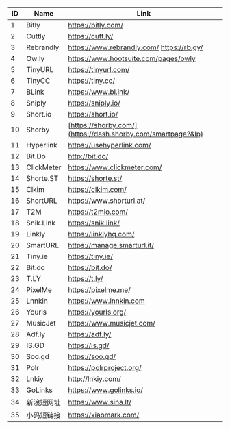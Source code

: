 | ID   | Name       | Link                                                         |
| ---- | ---------- | ------------------------------------------------------------ |
| 1    | Bitly      | https://bitly.com/                                           |
| 2    | Cuttly     | https://cutt.ly/                                             |
| 3    | Rebrandly  | https://www.rebrandly.com/  https://rb.gy/                   |
| 4    | Ow.ly      | https://www.hootsuite.com/pages/owly                         |
| 5    | TinyURL    | https://tinyurl.com/                                         |
| 6    | TinyCC     | https://tiny.cc/                                             |
| 7    | BLink      | https://www.bl.ink/                                          |
| 8    | Sniply     | https://sniply.io/                                           |
| 9    | Short.io   | https://short.io/                                            |
| 10   | Shorby     | [https://shorby.com/](https://dash.shorby.com/smartpage?&lp) |
| 11   | Hyperlink  | https://usehyperlink.com/                                    |
| 12   | Bit.Do     | http://bit.do/                                               |
| 13   | ClickMeter | https://www.clickmeter.com/                                  |
| 14   | Shorte.ST  | https://shorte.st/                                           |
| 15   | Clkim      | https://clkim.com/                                           |
| 16   | ShortURL   | https://www.shorturl.at/                                     |
| 17   | T2M        | https://t2mio.com/                                           |
| 18   | Snik.Link  | https://snik.link/                                           |
| 19   | Linkly     | https://linklyhq.com/                                        |
| 20   | SmartURL   | https://manage.smarturl.it/                                  |
| 21   | Tiny.ie    | https://tiny.ie/                                             |
| 22   | Bit.do     | https://bit.do/                                              |
| 23   | T.LY       | https://t.ly/                                                |
| 24   | PixelMe    | https://pixelme.me/                                          |
| 25   | Lnnkin     | https://www.lnnkin.com                                       |
| 26   | Yourls     | https://yourls.org/                                          |
| 27   | MusicJet   | https://www.musicjet.com/                                    |
| 28   | Adf.ly     | https://adf.ly/                                              |
| 29   | IS.GD      | https://is.gd/                                               |
| 30   | Soo.gd     | https://soo.gd/                                              |
| 31   | Polr       | https://polrproject.org/                                     |
| 32   | Lnkiy      | http://lnkiy.com/                                            |
| 33   | GoLinks    | https://www.golinks.io/                                      |
| 34   | 新浪短网址 | https://www.sina.lt/                                         |
| 35   | 小码短链接 | https://xiaomark.com/                                        |
